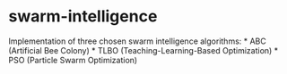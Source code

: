 # swarm-intelligence

Implementation of three chosen swarm intelligence algorithms:
	* ABC (Artificial Bee Colony)
	* TLBO (Teaching-Learning-Based Optimization)
	* PSO (Particle Swarm Optimization)
